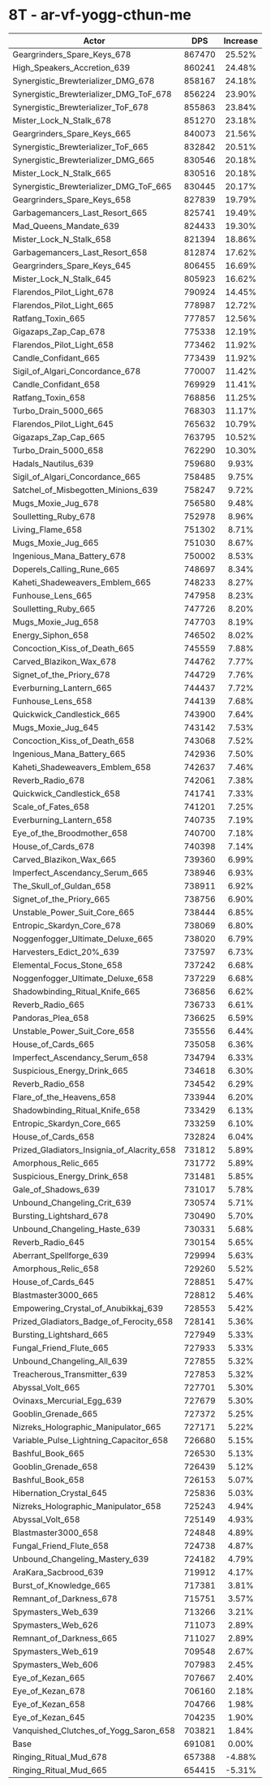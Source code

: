 # 8T - ar-vf-yogg-cthun-me
| Actor | DPS | Increase |
|---|:---:|:---:|
|Geargrinders_Spare_Keys_678|867470|25.52%|
|High_Speakers_Accretion_639|860241|24.48%|
|Synergistic_Brewterializer_DMG_678|858167|24.18%|
|Synergistic_Brewterializer_DMG_ToF_678|856224|23.90%|
|Synergistic_Brewterializer_ToF_678|855863|23.84%|
|Mister_Lock_N_Stalk_678|851270|23.18%|
|Geargrinders_Spare_Keys_665|840073|21.56%|
|Synergistic_Brewterializer_ToF_665|832842|20.51%|
|Synergistic_Brewterializer_DMG_665|830546|20.18%|
|Mister_Lock_N_Stalk_665|830516|20.18%|
|Synergistic_Brewterializer_DMG_ToF_665|830445|20.17%|
|Geargrinders_Spare_Keys_658|827839|19.79%|
|Garbagemancers_Last_Resort_665|825741|19.49%|
|Mad_Queens_Mandate_639|824433|19.30%|
|Mister_Lock_N_Stalk_658|821394|18.86%|
|Garbagemancers_Last_Resort_658|812874|17.62%|
|Geargrinders_Spare_Keys_645|806455|16.69%|
|Mister_Lock_N_Stalk_645|805923|16.62%|
|Flarendos_Pilot_Light_678|790924|14.45%|
|Flarendos_Pilot_Light_665|778987|12.72%|
|Ratfang_Toxin_665|777857|12.56%|
|Gigazaps_Zap_Cap_678|775338|12.19%|
|Flarendos_Pilot_Light_658|773462|11.92%|
|Candle_Confidant_665|773439|11.92%|
|Sigil_of_Algari_Concordance_678|770007|11.42%|
|Candle_Confidant_658|769929|11.41%|
|Ratfang_Toxin_658|768856|11.25%|
|Turbo_Drain_5000_665|768303|11.17%|
|Flarendos_Pilot_Light_645|765632|10.79%|
|Gigazaps_Zap_Cap_665|763795|10.52%|
|Turbo_Drain_5000_658|762290|10.30%|
|Hadals_Nautilus_639|759680|9.93%|
|Sigil_of_Algari_Concordance_665|758485|9.75%|
|Satchel_of_Misbegotten_Minions_639|758247|9.72%|
|Mugs_Moxie_Jug_678|756580|9.48%|
|Soulletting_Ruby_678|752978|8.96%|
|Living_Flame_658|751302|8.71%|
|Mugs_Moxie_Jug_665|751030|8.67%|
|Ingenious_Mana_Battery_678|750002|8.53%|
|Doperels_Calling_Rune_665|748697|8.34%|
|Kaheti_Shadeweavers_Emblem_665|748233|8.27%|
|Funhouse_Lens_665|747958|8.23%|
|Soulletting_Ruby_665|747726|8.20%|
|Mugs_Moxie_Jug_658|747703|8.19%|
|Energy_Siphon_658|746502|8.02%|
|Concoction_Kiss_of_Death_665|745559|7.88%|
|Carved_Blazikon_Wax_678|744762|7.77%|
|Signet_of_the_Priory_678|744729|7.76%|
|Everburning_Lantern_665|744437|7.72%|
|Funhouse_Lens_658|744139|7.68%|
|Quickwick_Candlestick_665|743900|7.64%|
|Mugs_Moxie_Jug_645|743142|7.53%|
|Concoction_Kiss_of_Death_658|743068|7.52%|
|Ingenious_Mana_Battery_665|742936|7.50%|
|Kaheti_Shadeweavers_Emblem_658|742637|7.46%|
|Reverb_Radio_678|742061|7.38%|
|Quickwick_Candlestick_658|741741|7.33%|
|Scale_of_Fates_658|741201|7.25%|
|Everburning_Lantern_658|740735|7.19%|
|Eye_of_the_Broodmother_658|740700|7.18%|
|House_of_Cards_678|740398|7.14%|
|Carved_Blazikon_Wax_665|739360|6.99%|
|Imperfect_Ascendancy_Serum_665|738946|6.93%|
|The_Skull_of_Guldan_658|738911|6.92%|
|Signet_of_the_Priory_665|738756|6.90%|
|Unstable_Power_Suit_Core_665|738444|6.85%|
|Entropic_Skardyn_Core_678|738069|6.80%|
|Noggenfogger_Ultimate_Deluxe_665|738020|6.79%|
|Harvesters_Edict_20%_639|737597|6.73%|
|Elemental_Focus_Stone_658|737242|6.68%|
|Noggenfogger_Ultimate_Deluxe_658|737229|6.68%|
|Shadowbinding_Ritual_Knife_665|736856|6.62%|
|Reverb_Radio_665|736733|6.61%|
|Pandoras_Plea_658|736625|6.59%|
|Unstable_Power_Suit_Core_658|735556|6.44%|
|House_of_Cards_665|735058|6.36%|
|Imperfect_Ascendancy_Serum_658|734794|6.33%|
|Suspicious_Energy_Drink_665|734618|6.30%|
|Reverb_Radio_658|734542|6.29%|
|Flare_of_the_Heavens_658|733944|6.20%|
|Shadowbinding_Ritual_Knife_658|733429|6.13%|
|Entropic_Skardyn_Core_665|733259|6.10%|
|House_of_Cards_658|732824|6.04%|
|Prized_Gladiators_Insignia_of_Alacrity_658|731812|5.89%|
|Amorphous_Relic_665|731772|5.89%|
|Suspicious_Energy_Drink_658|731481|5.85%|
|Gale_of_Shadows_639|731017|5.78%|
|Unbound_Changeling_Crit_639|730574|5.71%|
|Bursting_Lightshard_678|730490|5.70%|
|Unbound_Changeling_Haste_639|730331|5.68%|
|Reverb_Radio_645|730154|5.65%|
|Aberrant_Spellforge_639|729994|5.63%|
|Amorphous_Relic_658|729260|5.52%|
|House_of_Cards_645|728851|5.47%|
|Blastmaster3000_665|728812|5.46%|
|Empowering_Crystal_of_Anubikkaj_639|728553|5.42%|
|Prized_Gladiators_Badge_of_Ferocity_658|728141|5.36%|
|Bursting_Lightshard_665|727949|5.33%|
|Fungal_Friend_Flute_665|727933|5.33%|
|Unbound_Changeling_All_639|727855|5.32%|
|Treacherous_Transmitter_639|727853|5.32%|
|Abyssal_Volt_665|727701|5.30%|
|Ovinaxs_Mercurial_Egg_639|727679|5.30%|
|Gooblin_Grenade_665|727372|5.25%|
|Nizreks_Holographic_Manipulator_665|727171|5.22%|
|Variable_Pulse_Lightning_Capacitor_658|726680|5.15%|
|Bashful_Book_665|726530|5.13%|
|Gooblin_Grenade_658|726439|5.12%|
|Bashful_Book_658|726153|5.07%|
|Hibernation_Crystal_645|725836|5.03%|
|Nizreks_Holographic_Manipulator_658|725243|4.94%|
|Abyssal_Volt_658|725149|4.93%|
|Blastmaster3000_658|724848|4.89%|
|Fungal_Friend_Flute_658|724738|4.87%|
|Unbound_Changeling_Mastery_639|724182|4.79%|
|AraKara_Sacbrood_639|719912|4.17%|
|Burst_of_Knowledge_665|717381|3.81%|
|Remnant_of_Darkness_678|715751|3.57%|
|Spymasters_Web_639|713266|3.21%|
|Spymasters_Web_626|711073|2.89%|
|Remnant_of_Darkness_665|711027|2.89%|
|Spymasters_Web_619|709548|2.67%|
|Spymasters_Web_606|707983|2.45%|
|Eye_of_Kezan_665|707667|2.40%|
|Eye_of_Kezan_678|706160|2.18%|
|Eye_of_Kezan_658|704766|1.98%|
|Eye_of_Kezan_645|704235|1.90%|
|Vanquished_Clutches_of_Yogg_Saron_658|703821|1.84%|
|Base|691081|0.00%|
|Ringing_Ritual_Mud_678|657388|-4.88%|
|Ringing_Ritual_Mud_665|654415|-5.31%|
